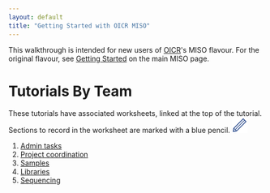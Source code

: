 ```yaml
---
layout: default
title: "Getting Started with OICR MISO"
---
```


This walkthrough is intended for new users of [OICR](http://oicr.on.ca)'s MISO flavour. 
For the original flavour, see [Getting Started](http://tgac.github.io/miso-lims/)
on the main MISO page.

# Tutorials By Team

These tutorials have associated worksheets, linked at the top of the tutorial. Sections to record in the worksheet are marked with a blue pencil. <img src="pics/blue_pencil.png">

1. [Admin tasks](0-0-admin-tasks)
1. [Project coordination](1-0-project-coordination)
1. [Samples](2-0-samples)
1. [Libraries](3-0-libraries)
1. [Sequencing](4-0-sequencing)
